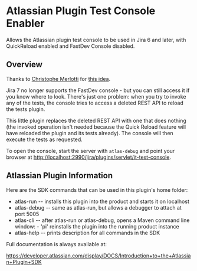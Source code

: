 # Atlassian Plugin Test Console Enabler

Allows the Atlassian plugin test console to be used in Jira 6 and later, with QuickReload enabled and FastDev Console disabled.

## Overview

Thanks to [Christophe Merlotti](https://community.atlassian.com/t5/user/viewprofilepage/user-id/645660) for [this idea](https://community.atlassian.com/t5/Questions/Atlassian-Plugin-Test-Console-and-QuickReload/qaq-p/371152).

Jira 7 no longer supports the FastDev console - but you can still access it
if you know where to look. There's just one problem: when you try to invoke
any of the tests, the console tries to access a deleted REST API to reload
the tests plugin.

This little plugin replaces the deleted REST API with one that does nothing
(the invoked operation isn't needed because the Quick Reload feature will
have reloaded the plugin and its tests already). The console will then
execute the tests as requested.

To open the console, start the server with `atlas-debug` and point your 
browser at [http://localhost:2990/jira/plugins/servlet/it-test-console](http://localhost:2990/jira/plugins/servlet/it-test-console).

## Atlassian Plugin Information

Here are the SDK commands that can be used in this plugin's home folder:

* atlas-run   -- installs this plugin into the product and starts it on localhost
* atlas-debug -- same as atlas-run, but allows a debugger to attach at port 5005
* atlas-cli   -- after atlas-run or atlas-debug, opens a Maven command line window:
                 - 'pi' reinstalls the plugin into the running product instance
* atlas-help  -- prints description for all commands in the SDK

Full documentation is always available at:

https://developer.atlassian.com/display/DOCS/Introduction+to+the+Atlassian+Plugin+SDK
